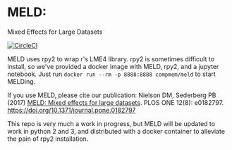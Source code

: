 # MELD:  
Mixed Effects for Large Datasets

[![CircleCI](https://circleci.com/gh/compmem/MELD.svg?style=svg)](https://circleci.com/gh/compmem/MELD)

MELD uses rpy2 to wrap r's LME4 library. rpy2 is sometimes difficult to install, so we've provided a docker image with MELD, rpy2, and a jupyter notebook. Just run `docker run --rm -p 8888:8888 compmem/meld` to start MELDing.

If you use MELD, please cite our publication:
Nielson DM, Sederberg PB (2017) [MELD: Mixed effects for large datasets](https://doi.org/10.1371/journal.pone.0182797). PLOS ONE 12(8): e0182797. https://doi.org/10.1371/journal.pone.0182797

This repo is very much a work in progress, but MELD will be updated to work in python 2 and 3, and distributed with a docker container to alleviate the pain of rpy2 installation. 